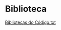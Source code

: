 # Biblioteca

[Bibliotecas do Código.txt](https://github.com/Gabrielacoelhomiranda/Trabalho-de-PP/files/14851714/Bibliotecas.do.Codigo.txt)

